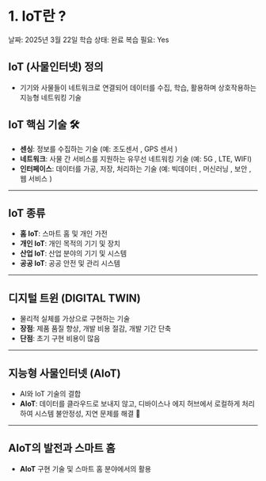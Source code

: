 # 1. IoT란 ?

날짜: 2025년 3월 22일
학습 상태: 완료
복습 필요: Yes

## **IoT (사물인터넷) 정의**

- 기기와 사물들이 네트워크로 연결되어 데이터를 수집, 학습, 활용하며 상호작용하는 지능형 네트워킹 기술

## **IoT 핵심 기술** 🛠️

- **센싱**: 정보를 수집하는 기술 (예: 조도센서 , GPS 센서 )
- **네트워크**: 사물 간 서비스를 지원하는 유무선 네트워킹 기술 (예: 5G , LTE, WIFI)
- **인터페이스**: 데이터를 가공, 저장, 처리하는 기술 (예: 빅데이터 , 머신러닝 , 보안 , 웹 서비스 )

---

## **IoT 종류**

- **홈 IoT**: 스마트 홈 및 개인 가전
- **개인 IoT**: 개인 목적의 기기 및 장치
- **산업 IoT**: 산업 분야의 기기 및 시스템
- **공공 IoT**: 공공 안전 및 관리 시스템

---

## **디지털 트윈 (DIGITAL TWIN)**

- 물리적 실체를 가상으로 구현하는 기술
- **장점**: 제품 품질 향상, 개발 비용 절감, 개발 기간 단축
- **단점**: 초기 구현 비용이 많음

---

## **지능형 사물인터넷 (AIoT)**

- AI와 IoT 기술의 결합
- **AIoT**: 데이터를 클라우드로 보내지 않고, 디바이스나 에지 허브에서 로컬하게 처리하여 시스템 불안정성, 지연 문제를 해결 🔧

---

## **AIoT의 발전과 스마트 홈**

- **AIoT** 구현 기술 및 스마트 홈 분야에서의 활용
